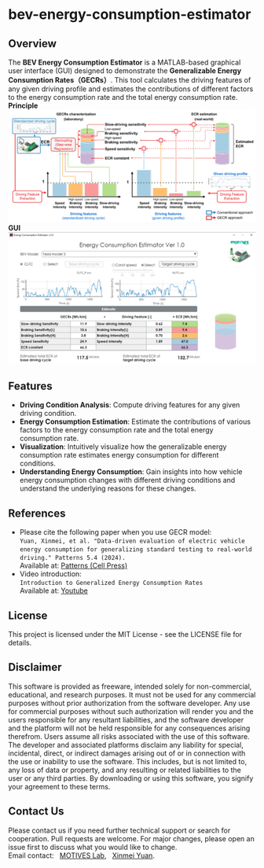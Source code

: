 # bev-energy-consumption-estimator
## Overview
The **BEV Energy Consumption Estimator** is a MATLAB-based graphical user interface (GUI) designed to demonstrate the **Generalizable Energy Consumption Rates（GECRs）**. This tool calculates the driving features of any given driving profile and estimates the contributions of different factors to the energy consumption rate and the total energy consumption rate.  
**Principle**    
![image](https://github.com/MOTIVES-LAB/bev-energy-consumption-estimator/blob/main/figures/schemetic.svg)  
**GUI**  
![image](https://github.com/MOTIVES-LAB/bev-energy-consumption-estimator/blob/main/figures/screen%20shot.png)  

## Features
- **Driving Condition Analysis**: Compute driving features for any given driving condition.
- **Energy Consumption Estimation**: Estimate the contributions of various factors to the energy consumption rate and the total energy consumption rate.
- **Visualization**: Intuitively visualize how the generalizable energy consumption rate estimates energy consumption for different conditions.
- **Understanding Energy Consumption**: Gain insights into how vehicle energy consumption changes with different driving conditions and understand the underlying reasons for these changes.

## References
- Please cite the following paper when you use GECR model:  
`
Yuan, Xinmei, et al. "Data-driven evaluation of electric vehicle energy consumption for generalizing standard testing to real-world driving." Patterns 5.4 (2024).  
`\
Available at: [Patterns (Cell Press)](https://doi.org/10.1016/j.patter.2024.100950)  
- Video introduction:  
`
Introduction to Generalized Energy Consumption Rates  
`\
Available at: [Youtube](https://www.youtube.com/watch?v=vmJZik6mKlA&t=61s)  


## License
This project is licensed under the MIT License - see the LICENSE file for details.

## Disclaimer
This software is provided as freeware, intended solely for non-commercial, educational, and research purposes. It must not be used for any commercial purposes without prior authorization from the software developer. Any use for commercial purposes without such authorization will render you and the users responsible for any resultant liabilities, and the software developer and the platform will not be held responsible for any consequences arising therefrom.
Users assume all risks associated with the use of this software. The developer and associated platforms disclaim any liability for special, incidental, direct, or indirect damages arising out of or in connection with the use or inability to use the software. This includes, but is not limited to, any loss of data or property, and any resulting or related liabilities to the user or any third parties.
By downloading or using this software, you signify your agreement to these terms.

## Contact Us
Please contact us if you need further technical support or search for cooperation. Pull requests are welcome. For major changes, please open an issue first to discuss what you would like to change.\
Email contact: &nbsp; [MOTIVES Lab](mailto:motives.lab@gmail.com?subject=[GitHub]%20GECR), &nbsp; [Xinmei Yuan](mailto:yuan@jlu.edu.cn?subject=[GitHub]%20GECR).

